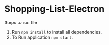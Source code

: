 # Shopping-List-Electron
Steps to run file <br>
1. Run ```npm install``` to install all dependencies. 
1. To Run application ```npm start```.
